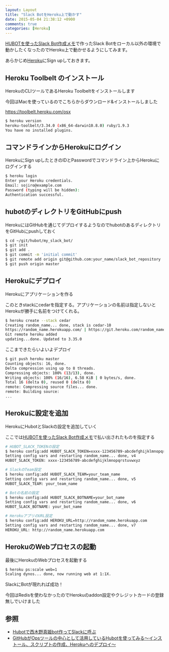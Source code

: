 ```yaml
---
layout: Layout
title: "Slack BotをHeroku上で動かす"
date: 2015-05-04 21:38:12 +0900
comments: true
categories: [Heroku]
---
```

[HUBOTを使ったSlack Bot作成メモ](http://blog.sojiro.me/blog/2014/12/15/slack-bot-by-hubot/)で作ったSlack Botをローカル以外の環境で動かしたくなったのでHeroku上で動かせるようにしてみます。

あらかじめ[Heroku](https://www.heroku.com)にSign upしておきます。

## Heroku Toolbelt のインストール

HerokuのCLIツールであるHeroku Toolbeltをインストールします

今回はMacを使っているのでこちらからダウンロード&インストールしました

https://toolbelt.heroku.com/osx

```bash
$ heroku version
heroku-toolbelt/3.34.0 (x86_64-darwin10.8.0) ruby/1.9.3
You have no installed plugins.
```

## コマンドラインからHerokuにログイン

HerokuにSign upしたときのIDとPasswordでコマンドライン上からHerokuにログインする

```bash
$ heroku login
Enter your Heroku credentials.
Email: sojiro@example.com
Password (typing will be hidden): 
Authentication successful.
```

## hubotのディレクトリをGitHubにpush

HerokuにはGitHubを通じてデプロイするようなのでhubotのあるディレクトリをGitHubにpushしておく

```bash
$ cd ~/git/hubot/my_slack_bot/
$ git init
$ git add .
$ git commit -m 'initial commit'
$ git remote add origin git@github.com:your_name/slack_bot_repository  # 自分で用意したslack bot用のGitリポジトリ
$ git push origin master
```

## Herokuにデプロイ

Herokuにアプリケーションを作る

このときstackにcedarを指定する。アプリケーションの名前は指定しないとHerokuが勝手に名前をつけてくれる。

```bash
$ heroku create --stack cedar
Creating random_name... done, stack is cedar-10
https://random_name.herokuapp.com/ | https://git.heroku.com/random_name.git
Git remote heroku added
updating...done. Updated to 3.35.0
```

ここまできたらいよいよデプロイ

```bash
$ git push heroku master
Counting objects: 16, done.
Delta compression using up to 8 threads.
Compressing objects: 100% (13/13), done.
Writing objects: 100% (16/16), 6.58 KiB | 0 bytes/s, done.
Total 16 (delta 0), reused 0 (delta 0)
remote: Compressing source files... done.
remote: Building source:
...
```

## Herokuに設定を追加

HerokuにHubotとSlackの設定を追加していく

ここでは[HUBOTを使ったSlack Bot作成メモ](http://blog.sojiro.me/blog/2014/12/15/slack-bot-by-hubot/)で払い出されたものを指定する

```bash
# HUBOT_SLACK_TOKENの設定
$ heroku config:add HUBOT_SLACK_TOKEN=xxxx-123456789-abcdefghijklmnopqrstuvwxyz
Setting config vars and restarting random_name... done, v4
HUBOT_SLACK_TOKEN: xxxx-123456789-abcdefghijklmnopqrstuvwxyz

# SlackのTeam設定
$ heroku config:add HUBOT_SLACK_TEAM=your_team_name
Setting config vars and restarting random_name... done, v5
HUBOT_SLACK_TEAM: your_team_name

# Botの名前の設定
$ heroku config:add HUBOT_SLACK_BOTNAME=your_bot_name
Setting config vars and restarting random_name... done, v6
HUBOT_SLACK_BOTNAME: your_bot_name

# HerokuアプリのURL設定
$ heroku config:add HEROKU_URL=http://random_name.herokuapp.com
Setting config vars and restarting random_name... done, v7
HEROKU_URL: http://random_name.herokuapp.com
```

## HerokuのWebプロセスの起動

最後にHerokuのWebプロセスを起動する

```bash
$ heroku ps:scale web=1
Scaling dynos... done, now running web at 1:1X.
```

SlackにBotが現れれば成功！

今回はRedisを使わなかったのでHerokuのaddon設定やクレジットカードの登録無しでいけました

## 参照
* [Hubotで西木野真姫bot作ってSlackに呼ぶ](http://memo.sanographix.net/post/88371442780)
* [GitHubがOpsツールの中心として活用しているHubotを使ってみる～インストール、スクリプトの作成、Herokuへのデプロイ～](http://tech-sketch.jp/2013/12/hubot-install-heroku.html)


